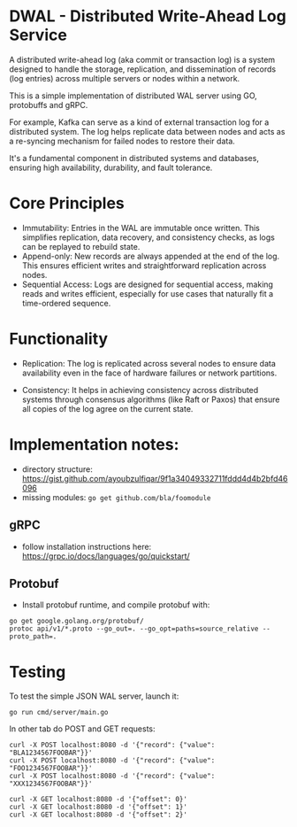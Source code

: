 DWAL - Distributed Write-Ahead Log Service
==========================================

A distributed write-ahead log (aka commit or transaction log) is a system designed to handle the storage, replication, and dissemination of records (log entries) across multiple servers or nodes within a network.

This is a simple implementation of distributed WAL server using GO, protobuffs and gRPC.

For example, Kafka can serve as a kind of external transaction log for a distributed system. The log helps replicate data between nodes and acts as a re-syncing mechanism for failed nodes to restore their data.

It's a fundamental component in distributed systems and databases, ensuring high availability, durability, and fault tolerance.

# Core Principles

* Immutability: Entries in the WAL are immutable once written. This simplifies replication, data recovery, and consistency checks, as logs can be replayed to rebuild state.
* Append-only: New records are always appended at the end of the log. This ensures efficient writes and straightforward replication across nodes.
* Sequential Access: Logs are designed for sequential access, making reads and writes efficient, especially for use cases that naturally fit a time-ordered sequence.

# Functionality

* Replication: The log is replicated across several nodes to ensure data availability even in the face of hardware failures or network partitions.

* Consistency: It helps in achieving consistency across distributed systems through consensus algorithms (like Raft or Paxos) that ensure all copies of the log agree on the current state.

# Implementation notes:
* directory structure: https://gist.github.com/ayoubzulfiqar/9f1a34049332711fddd4d4b2bfd46096
* missing modules: `go get github.com/bla/foomodule`

## gRPC
* follow installation instructions here: https://grpc.io/docs/languages/go/quickstart/

## Protobuf
* Install protobuf runtime, and compile protobuf with:
```
go get google.golang.org/protobuf/
protoc api/v1/*.proto --go_out=. --go_opt=paths=source_relative --proto_path=.
```


# Testing
To test the simple JSON WAL server, launch it: 
```
go run cmd/server/main.go
```

In other tab do POST and GET requests:
```
curl -X POST localhost:8080 -d '{"record": {"value": "BLA1234567FOOBAR"}}'
curl -X POST localhost:8080 -d '{"record": {"value": "FOO1234567FOOBAR"}}'
curl -X POST localhost:8080 -d '{"record": {"value": "XXX1234567FOOBAR"}}'

curl -X GET localhost:8080 -d '{"offset": 0}'
curl -X GET localhost:8080 -d '{"offset": 1}'
curl -X GET localhost:8080 -d '{"offset": 2}'
```